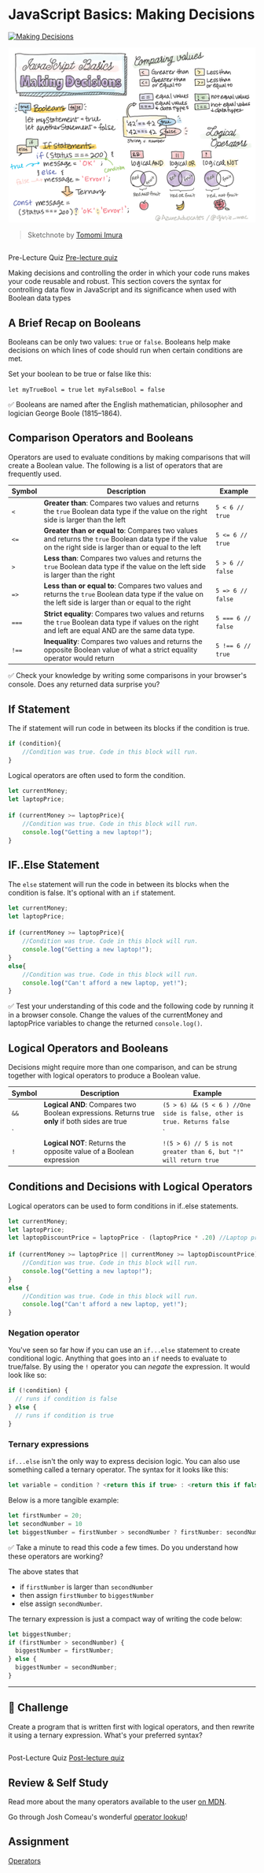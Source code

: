 # JavaScript Basics: Making Decisions

[![Making Decisions](https://img.youtube.com/vi/SxTp8j-fMMY/0.jpg)](https://youtube.com/watch?v=SxTp8j-fMMY "Making Decisions")

![JavaScript Basics - Making decisions](images/webdev101-js-decisions.png)
> Sketchnote by [Tomomi Imura](https://twitter.com/girlie_mac)

## 
Pre-Lecture Quiz
[Pre-lecture quiz](2-js-basics/3-making-decisions/.github/pre-lecture-quiz.md)

Making decisions and controlling the order in which your code runs makes your code reusable and robust. This section covers the syntax for controlling data flow in JavaScript and its significance when used with Boolean data types

## A Brief Recap on Booleans

Booleans can be only two values: `true` or `false`. Booleans help make decisions on which lines of code should run when certain conditions are met.

Set your boolean to be true or false like this:

`let myTrueBool = true`
`let myFalseBool = false`

✅ Booleans are named after the English mathematician, philosopher and logician George Boole (1815–1864).

## Comparison Operators and Booleans

Operators are used to evaluate conditions by making comparisons that will create a Boolean value. The following is a list of operators that are frequently used.

| Symbol | Description                                                                                                                                                   | Example            |
| ------ | ------------------------------------------------------------------------------------------------------------------------------------------------------------- | ------------------ |
| `<`    | **Greater than**: Compares two values and returns the `true` Boolean data type if the value on the right side is larger than the left                         | `5 < 6 // true`    |
| `<=`   | **Greater than or equal to**: Compares two values and returns the `true` Boolean data type if the value on the right side is larger than or equal to the left | `5 <= 6 // true`   |
| `>`    | **Less than**: Compares two values and returns the `true` Boolean data type if the value on the left side is larger than the right                            | `5 > 6 // false`   |
| `=>`   | **Less than or equal to**: Compares two values and returns the `true` Boolean data type if the value on the left side is larger than or equal to the right    | `5 => 6 // false`  |
| `===`  | **Strict equality**: Compares two values and returns the `true` Boolean data type if values on the right and left are equal AND are the same data type.       | `5 === 6 // false` |
| `!==`  | **Inequality**: Compares two values and returns the opposite Boolean value of what a strict equality operator would return                                    | `5 !== 6 // true`  |

✅ Check your knowledge by writing some comparisons in your browser's console. Does any returned data surprise you?

## If Statement

The if statement will run code in between its blocks if the condition is true.

```javascript
if (condition){
    //Condition was true. Code in this block will run.
}
```

Logical operators are often used to form the condition.

```javascript
let currentMoney;
let laptopPrice;

if (currentMoney >= laptopPrice){
    //Condition was true. Code in this block will run.
    console.log("Getting a new laptop!");
}
```

## IF..Else Statement

The `else` statement will run the code in between its blocks when the condition is false. It's optional with an `if` statement.

```javascript
let currentMoney;
let laptopPrice;

if (currentMoney >= laptopPrice){
    //Condition was true. Code in this block will run.
    console.log("Getting a new laptop!");
}
else{
    //Condition was true. Code in this block will run.
    console.log("Can't afford a new laptop, yet!");
}
```

✅ Test your understanding of this code and the following code by running it in a browser console. Change the values of the currentMoney and laptopPrice variables to change the returned `console.log()`.

## Logical Operators and Booleans

Decisions might require more than one comparison, and can be strung together with logical operators to produce a Boolean value.

| Symbol | Description                                                                                     | Example                                                                 |
| ------ | ----------------------------------------------------------------------------------------------- | ----------------------------------------------------------------------- |
| `&&`   | **Logical AND**: Compares two Boolean expressions. Returns true **only** if both sides are true | `(5 > 6) && (5 < 6 ) //One side is false, other is true. Returns false` |
| `||`   | **Logical OR**: Compares two Boolean expressions. Returns true if at least one side is true     | `(5 > 6) || (5 < 6) //One side is false, other is true. Returns true`   |
| `!`    | **Logical NOT**: Returns the opposite value of a Boolean expression                             | `!(5 > 6) // 5 is not greater than 6, but "!" will return true`         |

## Conditions and Decisions with Logical Operators

Logical operators can be used to form conditions in if..else statements.

```javascript
let currentMoney;
let laptopPrice;
let laptopDiscountPrice = laptopPrice - (laptopPrice * .20) //Laptop price at 20 percent off

if (currentMoney >= laptopPrice || currentMoney >= laptopDiscountPrice){
    //Condition was true. Code in this block will run.
    console.log("Getting a new laptop!");
}
else {
    //Condition was true. Code in this block will run.
    console.log("Can't afford a new laptop, yet!");
}
```

### Negation operator

You've seen so far how if you can use an `if...else` statement to create conditional logic. Anything that goes into an `if` needs to evaluate to true/false. By using the `!` operator you can _negate_ the expression. It would look like so:

```javascript
if (!condition) {
  // runs if condition is false
} else {
  // runs if condition is true
}
```

### Ternary expressions

`if...else` isn't the only way to express decision logic. You can also use something called a ternary operator. The syntax for it looks like this:

```javascript
let variable = condition ? <return this if true> : <return this if false>`
```

Below is a more tangible example:

```javascript
let firstNumber = 20;
let secondNumber = 10
let biggestNumber = firstNumber > secondNumber ? firstNumber: secondNumber;
```

✅ Take a minute to read this code a few times. Do you understand how these operators are working?

The above states that 
- if `firstNumber` is larger than `secondNumber` 
- then assign `firstNumber` to `biggestNumber` 
- else assign `secondNumber`. 
  
The ternary expression is just a compact way of writing the code below:

```javascript
let biggestNumber;
if (firstNumber > secondNumber) {
  biggestNumber = firstNumber;
} else {
  biggestNumber = secondNumber;
}
```

---

## 🚀 Challenge

Create a program that is written first with logical operators, and then rewrite it using a ternary expression. What's your preferred syntax?

## 
Post-Lecture Quiz
[Post-lecture quiz](2-js-basics/3-making-decisions/.github/post-lecture-quiz.md)

## Review & Self Study

Read more about the many operators available to the user [on MDN](https://developer.mozilla.org/en-US/docs/Web/JavaScript/Reference/Operators).

Go through Josh Comeau's wonderful [operator lookup](https://joshwcomeau.com/operator-lookup/)!

## Assignment

[Operators](2-js-basics/3-making-decisions/assignment.md)

